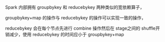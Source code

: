 Spark 内部拥有 groupbykey 和 reducebykey 两种类似的宽依赖算子，

groupbykey+map 的操作与 reducebykey 的操作可以实现一致的操作，

reducebykey 会在每个节点先进行 combine 操作然后在 stage之间的 shuffle开销减少，使用 reducebykey 的时间应小于 groupbykey+map